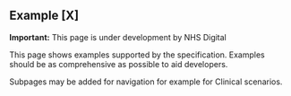 ## Example [X]

  <div markdown="span" class="alert alert-warning" role="alert"><i class="fa fa-warning"></i><b> Important:</b> This page is under development by NHS Digital</div>

This page shows examples supported by the specification. Examples should be as comprehensive as possible to aid developers.

Subpages may be added for navigation for example for Clinical scenarios. 



